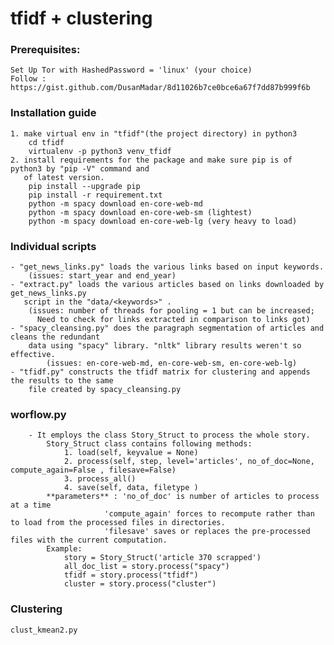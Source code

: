 # tfidf + clustering


### Prerequisites: 
	Set Up Tor with HashedPassword = 'linux' (your choice)
	Follow : https://gist.github.com/DusanMadar/8d11026b7ce0bce6a67f7dd87b999f6b
	
### Installation guide
	1. make virtual env in "tfidf"(the project directory) in python3 
		cd tfidf
		virtualenv -p python3 venv_tfidf
	2. install requirements for the package and make sure pip is of python3 by "pip -V" command and
	   of latest version.
		pip install --upgrade pip
		pip install -r requirement.txt
		python -m spacy download en-core-web-md
		python -m spacy download en-core-web-sm (lightest)
		python -m spacy download en-core-web-lg (very heavy to load)

### Individual scripts
	- "get_news_links.py" loads the various links based on input keywords.
		(issues: start_year and end_year)
	- "extract.py" loads the various articles based on links downloaded by get_news_links.py
	   script in the "data/<keywords>" .
	   	(issues: number of threads for pooling = 1 but can be increased;
		  Need to check for links extracted in comparison to links got)
	- "spacy_cleansing.py" does the paragraph segmentation of articles and cleans the redundant 
	    data using "spacy" library. "nltk" library results weren't so effective.
	    	(issues: en-core-web-md, en-core-web-sm, en-core-web-lg)
	- "tfidf.py" constructs the tfidf matrix for clustering and appends the results to the same 
	    file created by spacy_cleansing.py

### worflow.py 
```
	- It employs the class Story_Struct to process the whole story. 
		Story_Struct class contains following methods:
			1. load(self, keyvalue = None)
			2. process(self, step, level='articles', no_of_doc=None, compute_again=False , filesave=False)
			3. process_all()
			4. save(self, data, filetype )
		**parameters** : 'no_of_doc' is number of articles to process at a time
					 'compute_again' forces to recompute rather than to load from the processed files in directories.
					 'filesave' saves or replaces the pre-processed files with the current computation.  
		Example:
			story = Story_Struct('article 370 scrapped')
			all_doc_list = story.process("spacy")
			tfidf = story.process("tfidf")
			cluster = story.process("cluster")
```
### Clustering
	clust_kmean2.py
